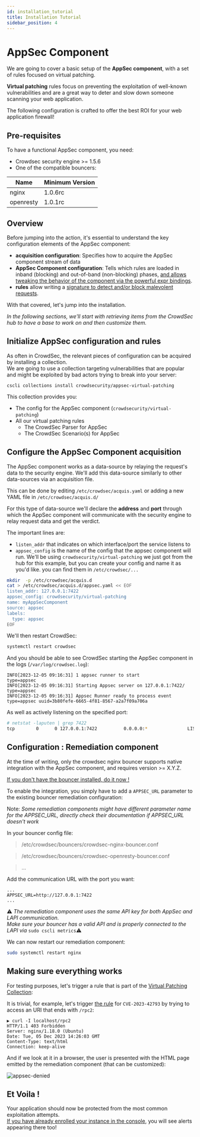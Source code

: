 ```yaml
---
id: installation_tutorial
title: Installation Tutorial
sidebar_position: 4
---
```


# AppSec Component

We are going to cover a basic setup of the **AppSec component**, with a set of rules focused on virtual patching.

**Virtual patching** rules focus on preventing the exploitation of well-known vulnerabilities and are a great way to deter and slow down someone scanning your web application.

The following configuration is crafted to offer the best ROI for your web application firewall!

## Pre-requisites

To have a functional AppSec component, you need:

- Crowdsec security engine >= 1.5.6
- One of the compatible bouncers:

<!-- @kka min nginx & openresty version-->

| Name          | Minimum Version |
| ------------- | --------------- |
| nginx         | 1.0.6rc         |
| openresty     | 1.0.1rc         |

## Overview

Before jumping into the action, it's essential to understand the key configuration elements of the AppSec component:

- **acquisition configuration**: Specifies how to acquire the AppSec component stream of data
- **AppSec Component configuration**: Tells which rules are loaded in inband (blocking) and out-of-band (non-blocking)
  phases, [and allows tweaking the behavior of the component via the powerful expr bindings](/appsec/rules.md). <!--@sbl we need anchor for the on_whatever and expr helpers -->
- **rules** allow writing a [signature to detect and/or block malevolent requests](/appsec/rules.md).

With that covered, let's jump into the installation.

_In the following sections, we'll start with retrieving items from the CrowdSec hub to have a base to work on and then customize them._

## Initialize AppSec configuration and rules

As often in CrowdSec, the relevant pieces of configuration can be acquired by installing a collection.  
We are going to use a collection targeting vulnerabilities that are popular and might be exploited by bad actors trying to break into your server:

<!-- @tko fix collection name -->

```
cscli collections install crowdsecurity/appsec-virtual-patching
```

This collection provides you:

- The config for the AppSec component (`crowdsecurity/virtual-patching`)
- All our virtual patching rules
  - The CrowdSec Parser for AppSec
  - The CrowdSec Scenario(s) for AppSec

## Configure the AppSec Component acquisition

The AppSec component works as a data-source by relaying the request's data to the security engine. We'll add this data-source similarly to other data-sources via an acquisition file.

This can be done by editing `/etc/crowdsec/acquis.yaml` or adding a new YAML file in `/etc/crowdsec/acquis.d/`

For this type of data-source we'll declare the **address** and **port** through which the AppSec component will communicate with the security engine to relay request data and get the verdict.

The important lines are:

- `listen_addr` that indicates on which interface/port the service listens to
- `appsec_config` is the name of the config that the appsec component will run. We'll be using `crowdsecurity/virtual-patching` we just got from the hub for this example, but you can create your config and name it as you'd like. you can find them in `/etc/crowdsec/...`

```bash
mkdir  -p /etc/crowdsec/acquis.d
cat > /etc/crowdsec/acquis.d/appsec.yaml << EOF
listen_addr: 127.0.0.1:7422
appsec_config: crowdsecurity/virtual-patching
name: myAppSecComponent
source: appsec
labels:
  type: appsec
EOF
```

We'll then restart CrowdSec:

```bash
systemctl restart crowdsec
```

And you should be able to see CrowdSec starting the AppSec component in the logs (`/var/log/crowdsec.log`):

```
INFO[2023-12-05 09:16:31] 1 appsec runner to start                      type=appsec
INFO[2023-12-05 09:16:31] Starting Appsec server on 127.0.0.1:7422/     type=appsec
INFO[2023-12-05 09:16:31] Appsec Runner ready to process event          type=appsec uuid=3b80fefe-6665-4f81-8567-a2a7f09a706a
```

As well as actively listening on the specified port:

```bash
# netstat -laputen | grep 7422
tcp        0      0 127.0.0.1:7422          0.0.0.0:*               LISTEN      0          6923691    779516/crowdsec

```

## Configuration : Remediation component

<!-- @kka fix version -->

At the time of writing, only the crowdsec nginx bouncer supports native integration with the AppSec component, and requires version >= X.Y.Z.

[If you don't have the bouncer installed, do it now !](https://docs.crowdsec.net/u/bouncers/nginx)

To enable the integration, you simply have to add a `APPSEC_URL` parameter to the existing bouncer remediation configuration: 

Note: *Some remediation components might have different parameter name for the APPSEC_URL, directly check their documentation if APPSEC_URL doesn't work*


In your bouncer config file:
> /etc/crowdsec/bouncers/crowdsec-nginx-bouncer.conf 

> /etc/crowdsec/bouncers/crowdsec-openresty-bouncer.conf

> ...

Add the communication URL with the port you want:
```
...
APPSEC_URL=http://127.0.0.1:7422
...
```

:warning: _The remediation component uses the same API key for both AppSec and LAPI communication._  
_Make sure your bouncer has a valid API and is properly connected to the LAPI via_ `sudo cscli metrics`:warning:

We can now restart our remediation component:

```bash
sudo systemctl restart nginx
```

## Making sure everything works

For testing purposes, let's trigger a rule that is part of the [Virtual Patching Collection](https://app.crowdsec.net/hub/author/crowdsecurity/collections/appsec-virtual-patching):

It is trivial, for example, let's trigger [the rule](https://app.crowdsec.net/hub/author/crowdsecurity/appsec-rules/vpatch-CVE-2023-42793) for `CVE-2023-42793` by trying to access an URI that ends with `/rpc2`:
```
▶ curl -I localhost/rpc2
HTTP/1.1 403 Forbidden
Server: nginx/1.18.0 (Ubuntu)
Date: Tue, 05 Dec 2023 14:26:03 GMT
Content-Type: text/html
Connection: keep-alive
```

And if we look at it in a browser, the user is presented with the HTML page emitted by the remediation component (that can be customized):

![appsec-denied](/img/appsec_denied.png)

## Et Voila !

Your application should now be protected from the most common exploitation attempts.   
[If you have already enrolled your instance in the console](/docs/next/console/enrollment), you will see alerts appearing there too!

